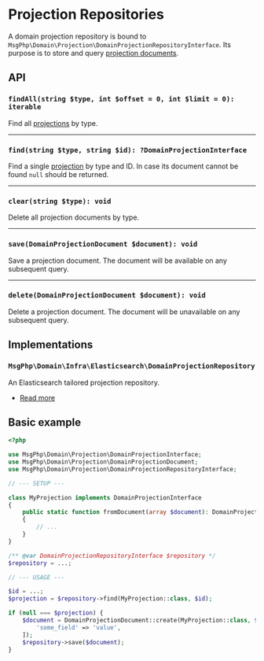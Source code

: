 # Projection Repositories

A domain projection repository is bound to `MsgPhp\Domain\Projection\DomainProjectionRepositoryInterface`. Its purpose
is to store and query [projection documents](documents.md).

## API

### `findAll(string $type, int $offset = 0, int $limit = 0): iterable`

Find all [projections](models.md) by type.

---

### `find(string $type, string $id): ?DomainProjectionInterface`

Find a single [projection](models.md) by type and ID. In case its document cannot be found `null` should be returned.

---

### `clear(string $type): void`

Delete all projection documents by type.

---

### `save(DomainProjectionDocument $document): void`

Save a projection document. The document will be available on any subsequent query.

---

### `delete(DomainProjectionDocument $document): void`

Delete a projection document. The document will be unavailable on any subsequent query.

## Implementations

### `MsgPhp\Domain\Infra\Elasticsearch\DomainProjectionRepository`

An Elasticsearch tailored projection repository.

- [Read more](../infrastructure/elasticsearch.md#domain-projection-repository)

## Basic example

```php
<?php

use MsgPhp\Domain\Projection\DomainProjectionInterface;
use MsgPhp\Domain\Projection\DomainProjectionDocument;
use MsgPhp\Domain\Projection\DomainProjectionRepositoryInterface;

// --- SETUP ---

class MyProjection implements DomainProjectionInterface
{
    public static function fromDocument(array $document): DomainProjectionInterface
    {
        // ...
    }
}

/** @var DomainProjectionRepositoryInterface $repository */
$repository = ...;

// --- USAGE ---

$id = ...;
$projection = $repository->find(MyProjection::class, $id);

if (null === $projection) {
    $document = DomainProjectionDocument::create(MyProjection::class, $id, [
        'some_field' => 'value',
    ]);
    $repository->save($document);
}
```
